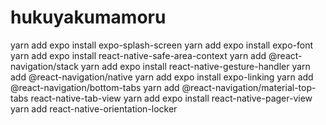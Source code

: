 # hukuyakumamoru
yarn add expo install expo-splash-screen
yarn add expo install expo-font
yarn add expo install react-native-safe-area-context
yarn add @react-navigation/stack
yarn add expo install react-native-gesture-handler
yarn add @react-navigation/native
yarn add expo install expo-linking
yarn add @react-navigation/bottom-tabs
yarn add @react-navigation/material-top-tabs react-native-tab-view
yarn add expo install react-native-pager-view
yarn add react-native-orientation-locker
